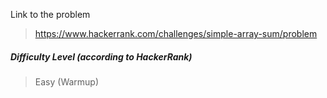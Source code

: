  Link to the problem
 
 > https://www.hackerrank.com/challenges/simple-array-sum/problem
 
  ##### Difficulty Level (according to HackerRank)
  
  > Easy (Warmup)
